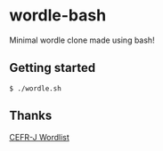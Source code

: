 # wordle-bash
Minimal wordle clone made using bash!

## Getting started
```
$ ./wordle.sh
```

## Thanks
[CEFR-J Wordlist](https://www.cefr-j.org/download.html)
